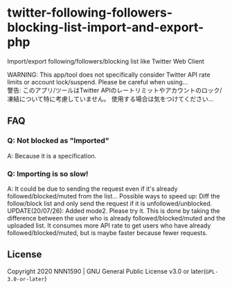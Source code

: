 # twitter-following-followers-blocking-list-import-and-export-php
Import/export following/followers/blocking list like Twitter Web Client

WARNING: This app/tool does not specifically consider Twitter API rate limits or account lock/suspend.
Please be careful when using...
<br>
警告: このアプリ/ツールはTwitter APIのレートリミットやアカウントのロック/凍結について特に考慮していません。
使用する場合は気をつけてください…

## FAQ
### Q: Not blocked as "Imported"
A: Because it is a specification.

### Q: Importing is so slow!
A: It could be due to sending the request even if it's already followed/blocked/muted from the list...
   Possible ways to speed up: Diff the follow/block list and only send the request if it is unfollowed/unblocked.
   UPDATE(20/07/26): Added mode2. Please try it.
                     This is done by taking the difference between the user who is already followed/blocked/muted and the uploaded list.
                     It consumes more API rate to get users who have already followed/blocked/muted, but is maybe faster because fewer requests.

## License
Copyright 2020 NNN1590 | GNU General Public License v3.0 or later(`GPL-3.0-or-later`)
